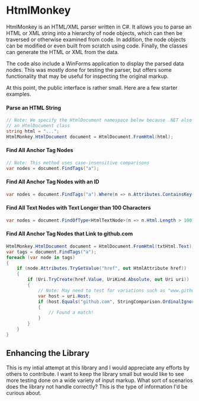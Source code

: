 # HtmlMonkey

HtmlMonkey is an HTML/XML parser written in C#. It allows you to parse an HTML or XML string into a hierarchy of node objects, which can then be traversed or otherwise examined from code. In addition, the node objects can be modified or even built from scratch using code. Finally, the classes can generate the HTML or XML from the data.

The code also include a WinForms application to display the parsed data nodes. This was mostly done for testing the parser, but offers some functionality that may be useful for inspecting the original markup.

At this point, the public interface is rather small. Here are a few starter examples.

#### Parse an HTML String

```cs
// Note: We specify the HtmlDocument namespace below because .NET also has
// an HtmlDocument class
string html = "...";
HtmlMonkey.HtmlDocument document = HtmlDocument.FromHtml(html);
```

#### Find All Anchor Tag Nodes

```cs
// Note: This method uses case-insensitive comparisons
var nodes = document.FindTags("a");
```

#### Find All Anchor Tag Nodes with an ID

```cs
var nodes = document.FindTags("a").Where(n => n.Attributes.ContainsKey("id"));
```

#### Find All Text Nodes with Text Longer than 100 Characters

```cs
var nodes = document.FindOfType<HtmlTextNode>(n => n.Html.Length > 100);
```

#### Find All Anchor Tag Nodes that Link to github.com

```cs
HtmlMonkey.HtmlDocument document = HtmlDocument.FromHtml(txtHtml.Text);
var tags = document.FindTags("a");
foreach (var node in tags)
{
    if (node.Attributes.TryGetValue("href", out HtmlAttribute href))
    {
        if (Uri.TryCreate(href.Value, UriKind.Absolute, out Uri uri))
        {
            // Note: May need to test for variations such as "www.github.com"
            var host = uri.Host;
            if (host.Equals("github.com", StringComparison.OrdinalIgnoreCase))
            {
                // Found a match!
            }
        }
    }
}
```

## Enhancing the Library

This is my intial attempt at this library and I would appreciate any efforts by others to contribute. I want to keep the library small but would like to see more testing done on a wide variety of input markup. What sort of scenarios does the library not handle correctly? This is the type of information I'd be curious about.
